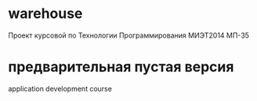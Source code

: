 warehouse
=========
Проект курсовой по Технологии Программирования
МИЭТ2014 МП-35

предварительная пустая версия
=========

application development course
